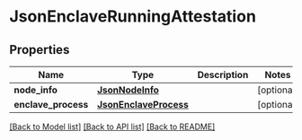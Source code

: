 # JsonEnclaveRunningAttestation


## Properties
Name | Type | Description | Notes
------------ | ------------- | ------------- | -------------
**node_info** | [**JsonNodeInfo**](JsonNodeInfo.md) |  | [optional] 
**enclave_process** | [**JsonEnclaveProcess**](JsonEnclaveProcess.md) |  | [optional] 

[[Back to Model list]](../README.md#documentation-for-models) [[Back to API list]](../README.md#documentation-for-api-endpoints) [[Back to README]](../README.md)


